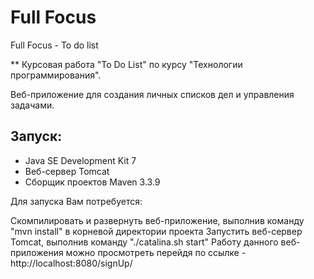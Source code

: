 # Full Focus
Full Focus - To do list

** Курсовая работа "To Do List" по курсу "Технологии программирования".

Веб-приложение для создания личных списков дел и управления задачами.

## Запуск:

- Java SE Development Kit 7
- Веб-сервер Tomcat
- Сборщик проектов Maven 3.3.9

Для запуска Вам потребуется:

Скомпилировать и развернуть веб-приложение, выполнив команду "mvn install" в корневой директории проекта
Запустить веб-сервер Tomcat, выполнив команду "./catalina.sh start"
Работу данного веб-приложения можно просмотреть перейдя по ссылке - http://localhost:8080/signUp/
